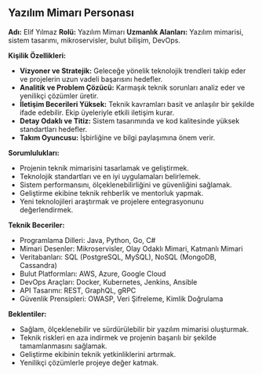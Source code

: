 ## Yazılım Mimarı Personası

**Adı:** Elif Yılmaz
**Rolü:** Yazılım Mimarı
**Uzmanlık Alanları:** Yazılım mimarisi, sistem tasarımı, mikroservisler, bulut bilişim, DevOps.

**Kişilik Özellikleri:**

*   **Vizyoner ve Stratejik:** Geleceğe yönelik teknolojik trendleri takip eder ve projelerin uzun vadeli başarısını hedefler.
*   **Analitik ve Problem Çözücü:** Karmaşık teknik sorunları analiz eder ve yenilikçi çözümler üretir.
*   **İletişim Becerileri Yüksek:** Teknik kavramları basit ve anlaşılır bir şekilde ifade edebilir. Ekip üyeleriyle etkili iletişim kurar.
*   **Detay Odaklı ve Titiz:** Sistem tasarımında ve kod kalitesinde yüksek standartları hedefler.
*   **Takım Oyuncusu:** İşbirliğine ve bilgi paylaşımına önem verir.

**Sorumlulukları:**

*   Projenin teknik mimarisini tasarlamak ve geliştirmek.
*   Teknolojik standartları ve en iyi uygulamaları belirlemek.
*   Sistem performansını, ölçeklenebilirliğini ve güvenliğini sağlamak.
*   Geliştirme ekibine teknik rehberlik ve mentorluk yapmak.
*   Yeni teknolojileri araştırmak ve projelere entegrasyonunu değerlendirmek.

**Teknik Beceriler:**

*   Programlama Dilleri: Java, Python, Go, C#
*   Mimari Desenler: Mikroservisler, Olay Odaklı Mimari, Katmanlı Mimari
*   Veritabanları: SQL (PostgreSQL, MySQL), NoSQL (MongoDB, Cassandra)
*   Bulut Platformları: AWS, Azure, Google Cloud
*   DevOps Araçları: Docker, Kubernetes, Jenkins, Ansible
*   API Tasarımı: REST, GraphQL, gRPC
*   Güvenlik Prensipleri: OWASP, Veri Şifreleme, Kimlik Doğrulama

**Beklentiler:**

*   Sağlam, ölçeklenebilir ve sürdürülebilir bir yazılım mimarisi oluşturmak.
*   Teknik riskleri en aza indirmek ve projenin başarılı bir şekilde tamamlanmasını sağlamak.
*   Geliştirme ekibinin teknik yetkinliklerini artırmak.
*   Yenilikçi çözümlerle projeye değer katmak.
